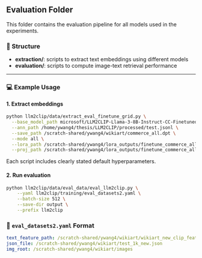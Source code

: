 ## Evaluation Folder

This folder contains the evaluation pipeline for all models used in the experiments.

### 📌 Structure

- **extraction/**: scripts to extract text embeddings using different models
- **evaluation/**: scripts to compute image-text retrieval performance

---

### 💻 Example Usage

#### 1. Extract embeddings

```bash
python llm2clip/data/extract_eval_finetune_grid.py \
  --base_model_path microsoft/LLM2CLIP-Llama-3-8B-Instruct-CC-Finetuned \
  --ann_path /home/ywang4/thesis/LLM2CLIP/processed/test.jsonl \
  --save_path /scratch-shared/ywang4/wikiart/commerce_all.dpt \
  --mode all \
  --lora_path /scratch-shared/ywang4/lora_outputs/finetune_commerce_all/final_model \
  --proj_path /scratch-shared/ywang4/lora_outputs/finetune_commerce_all/final_proj.pt
```


Each script includes clearly stated default hyperparameters.

#### 2. Run evaluation

```bash
python llm2clip/data/eval_data/eval_llm2clip.py \
    --yaml llm2clip/training/eval_datasets2.yaml \
    --batch-size 512 \
    --save-dir output \
    --prefix llm2clip
```

### 📄 `eval_datasets2.yaml` Format

```yaml
text_feature_path: /scratch-shared/ywang4/wikiart/wikiart_new_clip_features.dpt
json_file: /scratch-shared/ywang4/wikiart/test_1k_new.json
img_root: /scratch-shared/ywang4/wikiart/images
```

